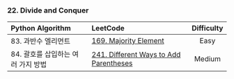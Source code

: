 ### 22. Divide and Conquer

| Python Algorithm | LeetCode | Difficulty |
| :--- | :--- | :---: |
| 83. 과반수 엘리먼트 | [169. Majority Element](https://leetcode.com/problems/majority-element/) | Easy |
| 84. 괄호를 삽입하는 여러 가지 방법 | [241. Different Ways to Add Parentheses](https://leetcode.com/problems/different-ways-to-add-parentheses/) | Medium |